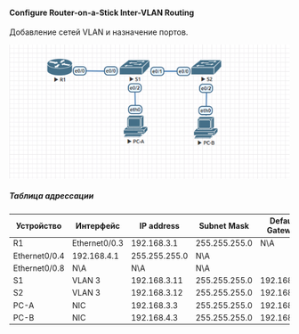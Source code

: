 #### Configure Router-on-a-Stick Inter-VLAN Routing

Добавление сетей VLAN и назначение портов.

![](Lab01-scheme.png)

##### Таблица адрессации
Устрoйство  | Интерфейс | IP address | Subnet Mask | Default Gateway
------------- | -------------| -------------| -------------| -------------
R1  | Ethernet0/0.3 | 192.168.3.1 | 255.255.255.0 | N\A 
   | Ethernet0/0.4 | 192.168.4.1 | 255.255.255.0 | N\A 
| Ethernet0/0.8 | N\A | N\A | N\A 
S1 | VLAN 3 | 192.168.3.11  | 255.255.255.0 | 192.168.3.1
S2 | VLAN 3 | 192.168.3.12  | 255.255.255.0 | 192.168.3.1
PC-A | NIC | 192.168.3.3  | 255.255.255.0 | 192.168.3.1
PC-B | NIC | 192.168.4.3  | 255.255.255.0 | 192.168.4.1